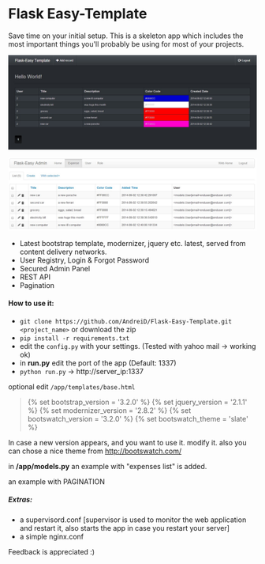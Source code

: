 Flask Easy-Template
========================


Save time on your initial setup. This is a skeleton app which includes the most important things you'll probably be using for most of your projects.




![alt text](https://github.com/AndreiD/Flask-Easy-Template/blob/master/app/static/img/pic1.jpg "How the app looks 1")


![alt text](https://github.com/AndreiD/Flask-Easy-Template/blob/master/app/static/img/pic2.jpg "How admin panel looks")


- Latest bootstrap template, modernizer, jquery etc. latest, served from content delivery networks.
- User Registry, Login & Forgot Password
- Secured Admin Panel
- REST API
- Pagination

#### How to use it:

- `git clone https://github.com/AndreiD/Flask-Easy-Template.git <project_name>` or download the zip
- `pip install -r requirements.txt`
- edit the `config.py` with your settings. (Tested with yahoo mail -> working ok)
- in **run.py** edit the port of the app (Default: 1337)
- `python run.py` -> http://server_ip:1337


optional edit `/app/templates/base.html`

> <!DOCTYPE html>
> <html lang="en" class="no-js">
> {% set bootstrap_version = '3.2.0' %}
> {% set jquery_version = '2.1.1' %}
> {% set modernizer_version = '2.8.2' %}
> {% set bootswatch_version = '3.2.0' %}
> {% set bootswatch_theme = 'slate' %}



In case a new version appears, and you want to use it. modify it. also you can chose a nice theme from http://bootswatch.com/

in __/app/models.py__ an example with "expenses list" is added.

an example with PAGINATION

##### Extras:

- a supervisord.conf [supervisor is used to monitor the web application and restart it, also starts the app in case you restart your server]
- a simple nginx.conf

Feedback is appreciated :)
